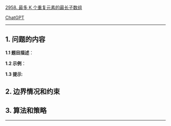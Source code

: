 [2958. 最多 K 个重复元素的最长子数组](https://leetcode.cn/problems/length-of-longest-subarray-with-at-most-k-frequency)

[ChatGPT](chat.openai.com)

---

## 1. 问题的内容
**1.1 题目描述**：

**1.2 示例**：

**1.3 提示**:

## 2. 边界情况和约束


## 3. 算法和策略

---

